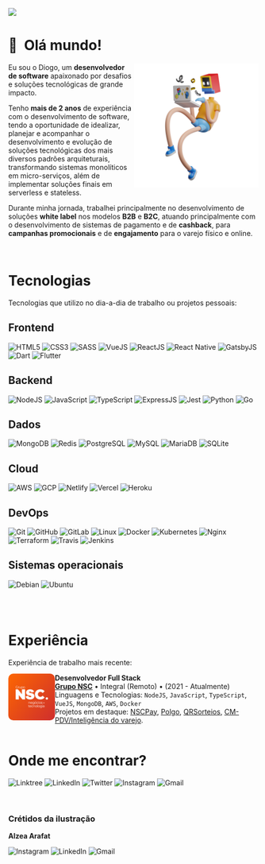 ![](https://komarev.com/ghpvc/?username=eu-diogo-ferreira&color=0440DE)

# 👋 &nbsp;Olá mundo!

<img src="assets/images/robot-computer.png" min-width="250px" m ax-width="250px" width="250px" align="right" alt="Robô utilizando um computador">

<p align="left">
  Eu sou o Diogo, um <strong>desenvolvedor de software</strong> apaixonado por desafios e soluções tecnológicas de grande impacto.
</p>

<p align="left">
  Tenho <strong>mais de 2 anos</strong> de experiência com o desenvolvimento de software, tendo a oportunidade de idealizar, planejar e acompanhar o desenvolvimento e evolução de soluções tecnológicas dos mais diversos padrões arquiteturais, transformando sistemas monolíticos em micro-serviços, além de implementar soluções finais em serverless e stateless.
</p>

<p align="left">
  Durante minha jornada, trabalhei principalmente no desenvolvimento de soluções <strong>white label</strong> nos modelos <strong>B2B</strong> e <strong>B2C</strong>, atuando principalmente com o desenvolvimento de sistemas de pagamento e de <strong>cashback</strong>, para <strong>campanhas promocionais</strong> e de <strong>engajamento</strong> para o varejo físico e online.
</p>

<br/>

# Tecnologias
Tecnologias que utilizo no dia-a-dia de trabalho ou projetos pessoais:

## Frontend

  ![HTML5](https://img.shields.io/badge/HTML5-E34F26?style=for-the-badge&logo=html5&logoColor=white)
  ![CSS3](https://img.shields.io/badge/CSS3-1572B6?style=for-the-badge&logo=css3&logoColor=white)
  ![SASS](https://img.shields.io/badge/Sass-CC6699?style=for-the-badge&logo=sass&logoColor=white)
  ![VueJS](https://img.shields.io/badge/Vue.js-35495E?style=for-the-badge&logo=vue.js&logoColor=4FC08D)
  ![ReactJS](https://img.shields.io/badge/React-20232A?style=for-the-badge&logo=react&logoColor=61DAFB)
  ![React Native](	https://img.shields.io/badge/React_Native-20232A?style=for-the-badge&logo=react&logoColor=61DAFB)
  ![GatsbyJS](https://img.shields.io/badge/Gatsby-663399?style=for-the-badge&logo=gatsby&logoColor=white)
  ![Dart](https://img.shields.io/badge/Dart-0175C2?style=for-the-badge&logo=dart&logoColor=white)
  ![Flutter](https://img.shields.io/badge/Flutter-02569B?style=for-the-badge&logo=flutter&logoColor=white)

## Backend

  ![NodeJS](https://img.shields.io/badge/Node.js-43853D?style=for-the-badge&logo=node.js&logoColor=white)
  ![JavaScript](https://img.shields.io/badge/JavaScript-F7DF1E?style=for-the-badge&logo=javascript&logoColor=black)
  ![TypeScript](https://img.shields.io/badge/TypeScript-007ACC?style=for-the-badge&logo=typescript&logoColor=white)
  ![ExpressJS](https://img.shields.io/badge/Express.js-404D59?style=for-the-badge)
  ![Jest](https://img.shields.io/badge/-jest-%23C21325?style=for-the-badge&logo=jest&logoColor=white)
  ![Python](https://img.shields.io/badge/Python-3776AB?style=for-the-badge&logo=python&logoColor=white)
  ![Go](https://img.shields.io/badge/Go-00ADD8?style=for-the-badge&logo=go&logoColor=white)

## Dados
  
  ![MongoDB](https://img.shields.io/badge/MongoDB-4EA94B?style=for-the-badge&logo=mongodb&logoColor=white)
  ![Redis](https://img.shields.io/badge/Redis-D9281A?style=for-the-badge&logo=redis&logoColor=white)
  ![PostgreSQL](https://img.shields.io/badge/PostgreSQL-316192?style=for-the-badge&logo=postgresql&logoColor=white)
  ![MySQL](https://img.shields.io/badge/MySQL-00000F?style=for-the-badge&logo=mysql&logoColor=white)
  ![MariaDB](https://img.shields.io/badge/MariaDB-01529E?style=for-the-badge&logo=mariadb&logoColor=white)
  ![SQLite](https://img.shields.io/badge/SQLite-07405E?style=for-the-badge&logo=sqlite&logoColor=white)

## Cloud

  ![AWS](https://img.shields.io/badge/AWS-%23FF9900.svg?style=for-the-badge&logo=amazon-aws&logoColor=white)
  ![GCP](https://img.shields.io/badge/Google_Cloud-4285F4?style=for-the-badge&logo=google-cloud&logoColor=white)
  ![Netlify](https://img.shields.io/badge/Netlify-00C7B7?style=for-the-badge&logo=netlify&logoColor=white)
  ![Vercel](https://img.shields.io/badge/vercel-%23000000.svg?style=for-the-badge&logo=vercel&logoColor=white)
  ![Heroku](https://img.shields.io/badge/Heroku-430098?style=for-the-badge&logo=heroku&logoColor=white)

## DevOps

  ![Git](https://img.shields.io/badge/Git-E34F26?style=for-the-badge&logo=git&logoColor=white)
  ![GitHub](https://img.shields.io/badge/github-%23121011.svg?style=for-the-badge&logo=github&logoColor=white)
  ![GitLab](https://img.shields.io/badge/gitlab-%23181717.svg?style=for-the-badge&logo=gitlab&logoColor=white)
  ![Linux](https://img.shields.io/badge/Linux-E34F26?style=for-the-badge&logo=linux&logoColor=black)
  ![Docker](https://img.shields.io/badge/Docker-2496ED?style=for-the-badge&logo=docker&logoColor=white)
  ![Kubernetes](https://img.shields.io/badge/Kubernetes-326DE6?style=for-the-badge&logo=kubernetes&logoColor=white)
  ![Nginx](https://img.shields.io/badge/Nginx-009639?style=for-the-badge&logo=nginx&logoColor=white)
  ![Terraform](https://img.shields.io/badge/Terraform-7B42BC?style=for-the-badge&logo=terraform&logoColor=white)
  ![Travis](https://img.shields.io/badge/Travis-E4D766?style=for-the-badge&logo=travis&logoColor=white)
  ![Jenkins](https://img.shields.io/badge/Jenkins-D33833?style=for-the-badge&logo=jenkins&logoColor=white)

## Sistemas operacionais

  ![Debian](https://img.shields.io/badge/Debian-D70A53?style=for-the-badge&logo=debian&logoColor=white)
  ![Ubuntu](https://img.shields.io/badge/Ubuntu-E95420?style=for-the-badge&logo=ubuntu&logoColor=white)

<br/>
<br/>

# Experiência
Experiência de trabalho mais recente:

[<img align="left" height="94px" width="94px" alt="Grupo NSC" src="./assets/images/logo-grupo-nsc.png" style="border-radius:10px;"/>](https://www.gruponsc.com.br/)

**Desenvolvedor Full Stack** \
[**Grupo NSC**](https://www.gruponsc.com.br/) • Integral (Remoto) • (2021 - Atualmente)\
Linguagens e Tecnologias: `NodeJS`, `JavaScript`, `TypeScript`, `VueJS`, `MongoDB`, `AWS`, `Docker`\
Projetos em destaque: [NSCPay](https://www.gruponsc.com.br/), [Polgo](https://polgo.com.br/), [QRSorteios](https://www.qrsorteios.com.br/), [CM-PDV/Inteligência do varejo](https://www.gruponsc.com.br/).
<br/>
<br/>

# Onde me encontrar?
  ![Linktree](https://img.shields.io/badge/linktree-1de9b6?style=for-the-badge&logo=linktree&logoColor=white&link=https://linktr.ee/eu.diogo.ferreira)
  ![LinkedIn](https://img.shields.io/badge/linkedin-%230077B5.svg?style=for-the-badge&logo=linkedin&logoColor=white&link=https://www.linkedin.com/in/diogo-ferreira-developer)
  ![Twitter](https://img.shields.io/badge/Twitter-%231DA1F2.svg?style=for-the-badge&logo=Twitter&logoColor=white&link=https://twitter.com/dhiogo_fer)
  ![Instagram](https://img.shields.io/badge/Instagram-%23E4405F.svg?style=for-the-badge&logo=Instagram&logoColor=white&link=https://www.instagram.com/eu.diogo.ferreira)
  ![Gmail](https://img.shields.io/badge/Gmail-D14836?style=for-the-badge&logo=gmail&logoColor=white&link=mailto:eu.diogo.ferreira.santos@gmail.com)

<br/>

### Crétidos da ilustração

**Alzea Arafat**

  ![Instagram](https://img.shields.io/badge/Instagram-%23E4405F.svg?style=for-the-badge&logo=Instagram&logoColor=white&link=https://www.instagram.com/alzearafat)
  ![LinkedIn](https://img.shields.io/badge/linkedin-%230077B5.svg?style=for-the-badge&logo=linkedin&logoColor=white&link=https://www.linkedin.com/in/alzea)
  ![Gmail](https://img.shields.io/badge/Gmail-D14836?style=for-the-badge&logo=gmail&logoColor=white&link=mailto:alzea.arafat@gmail.com)